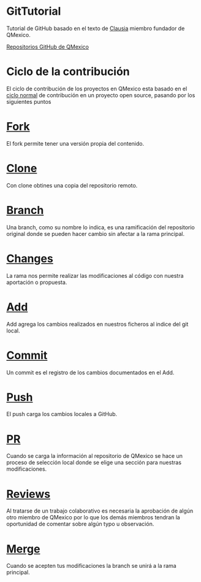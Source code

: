 # GitTutorial
Tutorial de GitHub basado en el texto de [Clausia](https://github.com/clausia) miembro fundador de QMexico.

[Repositorios GitHub de QMexico](https://drive.google.com/file/d/1jnLwIjDG05YHltE-tnOwW6poE2f00rkk/view)

# Ciclo de la contribución

El ciclo de contribución de los proyectos en QMexico esta basado en el [ciclo normal](https://opensource.guide/how-to-contribute/#opening-a-pull-request) de contribución en un proyecto open source, pasando por los siguientes puntos

# [Fork](ciclo/fork.md)

El fork permite tener una versión propia del contenido.

# [Clone](ciclo/clone.md)

Con clone obtines una copia del repositorio remoto.

# [Branch](ciclo/branch.md)

Una branch, como su nombre lo indica, es una ramificación del repositorio original donde se pueden hacer cambio sin afectar a la rama principal.

# [Changes](ciclo/changes.md)

La rama nos permite realizar las modificaciones al código con nuestra aportación o propuesta.

# [Add](ciclo/add.md)

Add agrega los cambios realizados en nuestros ficheros al indice del git local.

# [Commit](ciclo/commit.md)

Un commit es el registro de los cambios documentados en el Add.

# [Push](ciclo/push.md)

El push carga los cambios locales a GitHub.
 
# [PR](ciclo/pr.md)

Cuando se carga la información al repositorio de QMexico se hace un proceso de selección local donde se elige una sección para nuestras modificaciones.

# [Reviews](ciclo/reviews.md)

Al tratarse de un trabajo colaborativo es necesaria la aprobación de algún otro miembro de QMexico por lo que los demás miembros tendran la oportunidad de comentar sobre algún typo u observación.

# [Merge](ciclo/merge.md)

Cuando se acepten tus modificaciones la branch se unirá a la rama principal.
